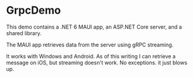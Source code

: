 # GrpcDemo

This demo contains a .NET 6 MAUI app, an ASP.NET Core server, and a shared library.

The MAUI app retrieves data from the server using gRPC streaming.

It works with Windows and Android. As of this writing I can retrieve a message on iOS, but streaming doesn't work. No exceptions. it just blows up.
